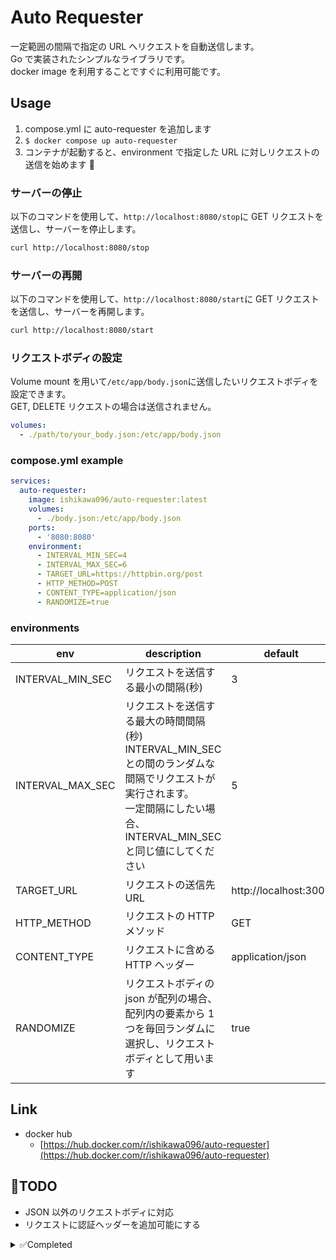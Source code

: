 # Auto Requester

一定範囲の間隔で指定の URL へリクエストを自動送信します。<br>
Go で実装されたシンプルなライブラリです。<br>
docker image を利用することですぐに利用可能です。<br>

## Usage

1. compose.yml に auto-requester を追加します
2. `$ docker compose up auto-requester`
3. コンテナが起動すると、environment で指定した URL に対しリクエストの送信を始めます 🥳

### サーバーの停止

以下のコマンドを使用して、`http://localhost:8080/stop`に GET リクエストを送信し、サーバーを停止します。

```sh
curl http://localhost:8080/stop
```

### サーバーの再開

以下のコマンドを使用して、`http://localhost:8080/start`に GET リクエストを送信し、サーバーを再開します。

```sh
curl http://localhost:8080/start
```

### リクエストボディの設定

Volume mount を用いて`/etc/app/body.json`に送信したいリクエストボディを設定できます。<br>
GET, DELETE リクエストの場合は送信されません。

```yml
volumes:
  - ./path/to/your_body.json:/etc/app/body.json
```

### compose.yml example

```yml
services:
  auto-requester:
    image: ishikawa096/auto-requester:latest
    volumes:
      - ./body.json:/etc/app/body.json
    ports:
      - '8080:8080'
    environment:
      - INTERVAL_MIN_SEC=4
      - INTERVAL_MAX_SEC=6
      - TARGET_URL=https://httpbin.org/post
      - HTTP_METHOD=POST
      - CONTENT_TYPE=application/json
      - RANDOMIZE=true
```

### environments

| env              | description                                                                                                                                                                    | default               |
| ---------------- | ------------------------------------------------------------------------------------------------------------------------------------------------------------------------------ | --------------------- |
| INTERVAL_MIN_SEC | リクエストを送信する最小の間隔(秒)                                                                                                                                             | 3                     |
| INTERVAL_MAX_SEC | リクエストを送信する最大の時間間隔(秒)<br>INTERVAL_MIN_SEC との間のランダムな間隔でリクエストが実行されます。<br>一定間隔にしたい場合、INTERVAL_MIN_SEC と同じ値にしてください | 5                     |
| TARGET_URL       | リクエストの送信先 URL                                                                                                                                                         | http://localhost:3000 |
| HTTP_METHOD      | リクエストの HTTP メソッド                                                                                                                                                     | GET                   |
| CONTENT_TYPE     | リクエストに含める HTTP ヘッダー                                                                                                                                               | application/json      |
| RANDOMIZE        | リクエストボディの json が配列の場合、配列内の要素から 1 つを毎回ランダムに選択し、リクエストボディとして用います                                                              | true                  |

## Link

- docker hub
  - [https://hub.docker.com/r/ishikawa096/auto-requester](https://hub.docker.com/r/ishikawa096/auto-requester)

## 📝TODO

- JSON 以外のリクエストボディに対応
- リクエストに認証ヘッダーを追加可能にする

<details>
<summary>✅Completed</summary>

- RANDOM_BODY の実装
- 自動テスト
- 異常系のテストコード追加
- docker hub へ自動デプロイ
- http リクエストを送信する
- 間隔、リクエストボディを指定可能にする
- スタート/ストップ操作のための API エンドポイント
- Docker image をアップロード

</details>
